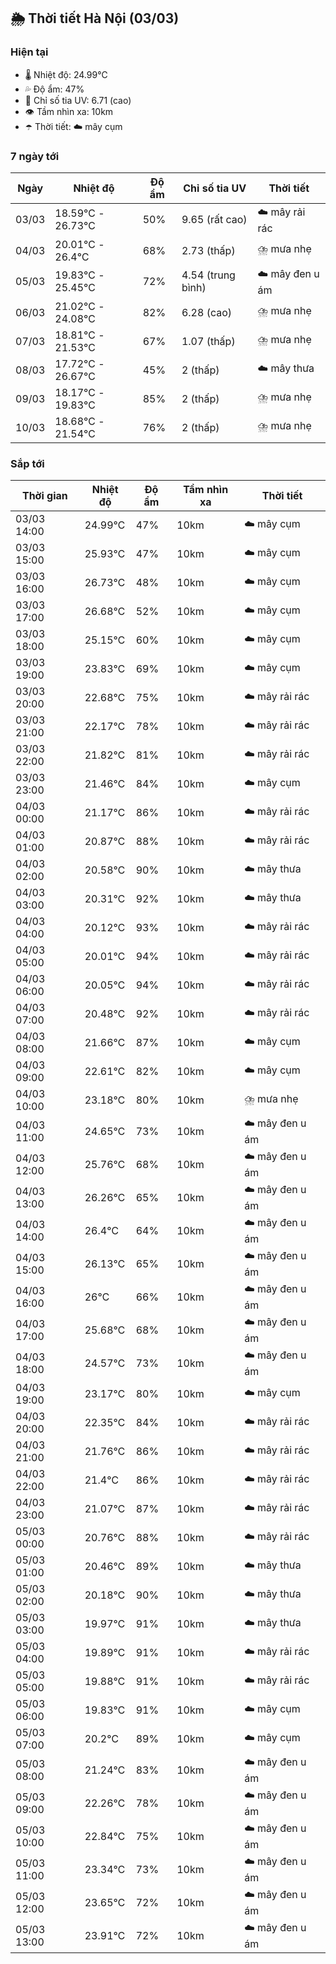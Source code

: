 ## 🌦️ Thời tiết Hà Nội (03/03)

### Hiện tại

- 🌡️ Nhiệt độ: 24.99℃
- 💦 Độ ẩm: 47%
- 🌟 Chỉ số tia UV: 6.71 (cao)
- 👁️ Tầm nhìn xa: 10km
- ☂️ Thời tiết: ☁️ mây cụm

### 7 ngày tới

| Ngày | Nhiệt độ | Độ ẩm | Chỉ số tia UV | Thời tiết |
| --- | --- | --- | --- | --- |
| 03/03 | 18.59℃ - 26.73℃ | 50% | 9.65 (rất cao) | ☁️ mây rải rác |
| 04/03 | 20.01℃ - 26.4℃ | 68% | 2.73 (thấp) | ⛈️ mưa nhẹ |
| 05/03 | 19.83℃ - 25.45℃ | 72% | 4.54 (trung bình) | ☁️ mây đen u ám |
| 06/03 | 21.02℃ - 24.08℃ | 82% | 6.28 (cao) | ⛈️ mưa nhẹ |
| 07/03 | 18.81℃ - 21.53℃ | 67% | 1.07 (thấp) | ⛈️ mưa nhẹ |
| 08/03 | 17.72℃ - 26.67℃ | 45% | 2 (thấp) | ☁️ mây thưa |
| 09/03 | 18.17℃ - 19.83℃ | 85% | 2 (thấp) | ⛈️ mưa nhẹ |
| 10/03 | 18.68℃ - 21.54℃ | 76% | 2 (thấp) | ⛈️ mưa nhẹ |

### Sắp tới

| Thời gian | Nhiệt độ | Độ ẩm | Tầm nhìn xa | Thời tiết |
| --- | --- | --- | --- | --- |
| 03/03 14:00 | 24.99℃ | 47% | 10km | ☁️ mây cụm |
| 03/03 15:00 | 25.93℃ | 47% | 10km | ☁️ mây cụm |
| 03/03 16:00 | 26.73℃ | 48% | 10km | ☁️ mây cụm |
| 03/03 17:00 | 26.68℃ | 52% | 10km | ☁️ mây cụm |
| 03/03 18:00 | 25.15℃ | 60% | 10km | ☁️ mây cụm |
| 03/03 19:00 | 23.83℃ | 69% | 10km | ☁️ mây cụm |
| 03/03 20:00 | 22.68℃ | 75% | 10km | ☁️ mây rải rác |
| 03/03 21:00 | 22.17℃ | 78% | 10km | ☁️ mây rải rác |
| 03/03 22:00 | 21.82℃ | 81% | 10km | ☁️ mây rải rác |
| 03/03 23:00 | 21.46℃ | 84% | 10km | ☁️ mây cụm |
| 04/03 00:00 | 21.17℃ | 86% | 10km | ☁️ mây rải rác |
| 04/03 01:00 | 20.87℃ | 88% | 10km | ☁️ mây rải rác |
| 04/03 02:00 | 20.58℃ | 90% | 10km | ☁️ mây thưa |
| 04/03 03:00 | 20.31℃ | 92% | 10km | ☁️ mây thưa |
| 04/03 04:00 | 20.12℃ | 93% | 10km | ☁️ mây rải rác |
| 04/03 05:00 | 20.01℃ | 94% | 10km | ☁️ mây rải rác |
| 04/03 06:00 | 20.05℃ | 94% | 10km | ☁️ mây rải rác |
| 04/03 07:00 | 20.48℃ | 92% | 10km | ☁️ mây rải rác |
| 04/03 08:00 | 21.66℃ | 87% | 10km | ☁️ mây cụm |
| 04/03 09:00 | 22.61℃ | 82% | 10km | ☁️ mây cụm |
| 04/03 10:00 | 23.18℃ | 80% | 10km | ⛈️ mưa nhẹ |
| 04/03 11:00 | 24.65℃ | 73% | 10km | ☁️ mây đen u ám |
| 04/03 12:00 | 25.76℃ | 68% | 10km | ☁️ mây đen u ám |
| 04/03 13:00 | 26.26℃ | 65% | 10km | ☁️ mây đen u ám |
| 04/03 14:00 | 26.4℃ | 64% | 10km | ☁️ mây đen u ám |
| 04/03 15:00 | 26.13℃ | 65% | 10km | ☁️ mây đen u ám |
| 04/03 16:00 | 26℃ | 66% | 10km | ☁️ mây đen u ám |
| 04/03 17:00 | 25.68℃ | 68% | 10km | ☁️ mây đen u ám |
| 04/03 18:00 | 24.57℃ | 73% | 10km | ☁️ mây đen u ám |
| 04/03 19:00 | 23.17℃ | 80% | 10km | ☁️ mây cụm |
| 04/03 20:00 | 22.35℃ | 84% | 10km | ☁️ mây rải rác |
| 04/03 21:00 | 21.76℃ | 86% | 10km | ☁️ mây rải rác |
| 04/03 22:00 | 21.4℃ | 86% | 10km | ☁️ mây rải rác |
| 04/03 23:00 | 21.07℃ | 87% | 10km | ☁️ mây rải rác |
| 05/03 00:00 | 20.76℃ | 88% | 10km | ☁️ mây rải rác |
| 05/03 01:00 | 20.46℃ | 89% | 10km | ☁️ mây thưa |
| 05/03 02:00 | 20.18℃ | 90% | 10km | ☁️ mây thưa |
| 05/03 03:00 | 19.97℃ | 91% | 10km | ☁️ mây thưa |
| 05/03 04:00 | 19.89℃ | 91% | 10km | ☁️ mây rải rác |
| 05/03 05:00 | 19.88℃ | 91% | 10km | ☁️ mây rải rác |
| 05/03 06:00 | 19.83℃ | 91% | 10km | ☁️ mây cụm |
| 05/03 07:00 | 20.2℃ | 89% | 10km | ☁️ mây cụm |
| 05/03 08:00 | 21.24℃ | 83% | 10km | ☁️ mây đen u ám |
| 05/03 09:00 | 22.26℃ | 78% | 10km | ☁️ mây đen u ám |
| 05/03 10:00 | 22.84℃ | 75% | 10km | ☁️ mây đen u ám |
| 05/03 11:00 | 23.34℃ | 73% | 10km | ☁️ mây đen u ám |
| 05/03 12:00 | 23.65℃ | 72% | 10km | ☁️ mây đen u ám |
| 05/03 13:00 | 23.91℃ | 72% | 10km | ☁️ mây đen u ám |
